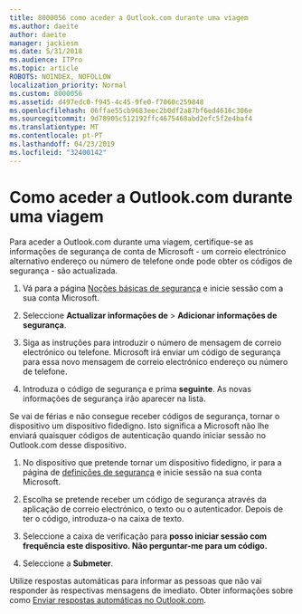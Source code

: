 ```yaml
---
title: 8000056 como aceder a Outlook.com durante uma viagem
ms.author: daeite
author: daeite
manager: jackiesm
ms.date: 5/31/2018
ms.audience: ITPro
ms.topic: article
ROBOTS: NOINDEX, NOFOLLOW
localization_priority: Normal
ms.custom: 8000056
ms.assetid: d497edc0-f945-4c45-9fe0-f7060c259848
ms.openlocfilehash: 06ffae55cb9683eec2b0df2a87bf6ed4616c306e
ms.sourcegitcommit: 9d78905c512192ffc4675468abd2efc5f2e4baf4
ms.translationtype: MT
ms.contentlocale: pt-PT
ms.lasthandoff: 04/23/2019
ms.locfileid: "32400142"
---
```

# <a name="how-to-access-outlookcom-while-traveling"></a>Como aceder a Outlook.com durante uma viagem

Para aceder a Outlook.com durante uma viagem, certifique-se as informações de segurança de conta de Microsoft - um correio electrónico alternativo endereço ou número de telefone onde pode obter os códigos de segurança - são actualizada.
  
1. Vá para a página [Noções básicas de segurança](https://go.microsoft.com/fwlink/p/?linkid=842325) e inicie sessão com a sua conta Microsoft. 
    
2. Seleccione **Actualizar informações de** \> **Adicionar informações de segurança**. 
    
3. Siga as instruções para introduzir o número de mensagem de correio electrónico ou telefone. Microsoft irá enviar um código de segurança para essa novo mensagem de correio electrónico endereço ou número de telefone.
    
4. Introduza o código de segurança e prima **seguinte**. As novas informações de segurança irão aparecer na lista. 
    
Se vai de férias e não consegue receber códigos de segurança, tornar o dispositivo um dispositivo fidedigno. Isto significa a Microsoft não lhe enviará quaisquer códigos de autenticação quando iniciar sessão no Outlook.com desse dispositivo.
  
1. No dispositivo que pretende tornar um dispositivo fidedigno, ir para a página de [definições de segurança](https://go.microsoft.com/fwlink/p/?linkid=2002000&amp;clcid=0x409) e inicie sessão na sua conta Microsoft. 
    
2. Escolha se pretende receber um código de segurança através da aplicação de correio electrónico, o texto ou o autenticador. Depois de ter o código, introduza-o na caixa de texto.
    
3. Seleccione a caixa de verificação para **posso iniciar sessão com frequência este dispositivo. Não perguntar-me para um código.**
    
4. Seleccione a **Submeter**. 
    
Utilize respostas automáticas para informar as pessoas que não vai responder às respectivas mensagens de imediato. Obter informações sobre como [Enviar respostas automáticas no Outlook.com](https://go.microsoft.com/fwlink/p/?linkid=2002100&amp;clcid=0x409).
  

